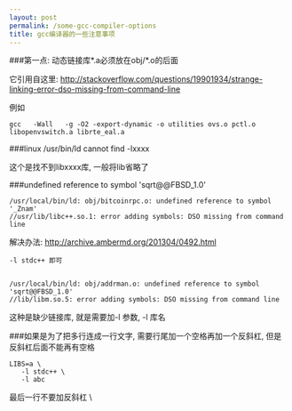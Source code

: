 ```yaml
---
layout: post
permalink: /some-gcc-compiler-options
title: gcc编译器的一些注意事项
---
```


###第一点: 动态链接库*.a必须放在obj/*.o的后面


它引用自这里: http://stackoverflow.com/questions/19901934/strange-linking-error-dso-missing-from-command-line

例如

    gcc   -Wall   -g -O2 -export-dynamic -o utilities ovs.o pctl.o libopenvswitch.a librte_eal.a

###linux /usr/bin/ld cannot find -lxxxx

这个是找不到libxxxx库, 一般将lib省略了

###undefined reference to symbol 'sqrt@@FBSD_1.0'

    /usr/local/bin/ld: obj/bitcoinrpc.o: undefined reference to symbol '_Znam'
    //usr/lib/libc++.so.1: error adding symbols: DSO missing from command line

解决办法: http://archive.ambermd.org/201304/0492.html

    -l stdc++ 即可


    /usr/local/bin/ld: obj/addrman.o: undefined reference to symbol 'sqrt@@FBSD_1.0'
    //lib/libm.so.5: error adding symbols: DSO missing from command line

这种是缺少链接库, 就是需要加-l 参数,  -l 库名

###如果是为了把多行连成一行文字, 需要行尾加一个空格再加一个反斜杠, 但是反斜杠后面不能再有空格

    LIBS=a \
       -l stdc++ \
       -l abc

   最后一行不要加反斜杠 \

